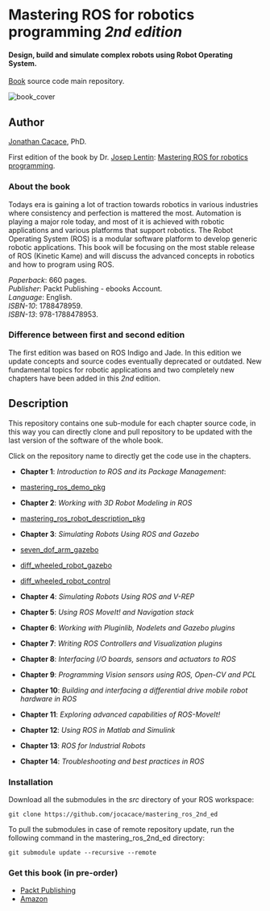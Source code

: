 # **Mastering ROS for robotics programming** _2nd edition_
#### Design, build and simulate complex robots using Robot Operating System.


[Book](https://www.packtpub.com/hardware-and-creative/mastering-ros-robotics-programming-second-edition) source code main repository.

![book_cover](http://wpage.unina.it/jonathan.cacace/Media/book_cover.png "mastering_ros_for_robotics_programming")

## **Author**
[Jonathan Cacace](http://wpage.unina.it/jonathan.cacace), PhD.

First edition of the book by Dr. [Josep Lentin](https://www.linkedin.com/in/lentinjoseph/): [Mastering ROS for robotics programming](http://mastering-ros.com/).

### **About the book**
Todays era is gaining a lot of traction towards robotics in various industries where consistency and perfection is mattered the most. Automation is playing a major role today, and most of it is achieved with robotic applications and various platforms that support robotics. The Robot Operating System (ROS) is a modular software platform to develop generic robotic applications. This book will be focusing on the most stable release of ROS (Kinetic Kame) and will discuss the advanced concepts in robotics and how to program using ROS.

_Paperback_: 660 pages.  
_Publisher_: Packt Publishing - ebooks Account.  
_Language_: English.  
_ISBN-10_: 1788478959.  
_ISBN-13_: 978-1788478953.  

### **Difference between first and second edition**
The first edition was based on ROS Indigo and Jade. In this edition we update concepts and source codes eventually deprecated or outdated. New fundamental topics for robotic applications and two completely new chapters have been added in this _2nd_ edition. 

## **Description**
This repository contains one sub-module for each chapter source code, in this way you can directly clone and pull repository to be updated with the last version of the software of the whole book.

Click on the repository name to directly get the code use in the chapters.

- **Chapter 1**: _Introduction to ROS and its Package Management_:
 - [mastering\_ros\_demo\_pkg](https://github.com/jocacace/mastering_ros_demo_pkg)  

- **Chapter 2**: _Working with 3D Robot Modeling in ROS_
 - [mastering\_ros\_robot\_description\_pkg](https://github.com/jocacace/mastering_ros_demo_pkg)  

- **Chapter 3**: _Simulating Robots Using ROS and Gazebo_
 - [seven\_dof\_arm\_gazebo](https://github.com/jocacace/seven_dof_arm_gazebo)
 - [diff\_wheeled\_robot\_gazebo](https://github.com/jocacace/diff_wheeled_robot_gazebo)
 - [diff\_wheeled\_robot\_control](https://github.com/jocacace/diff_wheeled_robot_control)  
- **Chapter 4**: _Simulating Robots Using ROS and V-REP_ 

- **Chapter 5**: _Using ROS MoveIt! and Navigation stack_  

- **Chapter 6**: _Working with Pluginlib, Nodelets and Gazebo plugins_ 

- **Chapter 7**: _Writing ROS Controllers and Visualization plugins_

- **Chapter 8**: _Interfacing I/O boards, sensors and actuators to ROS_

- **Chapter 9**: _Programming Vision sensors using ROS, Open-CV and PCL_

- **Chapter 10**: _Building and interfacing a differential drive mobile robot hardware in ROS_

- **Chapter 11**: _Exploring advanced capabilities of ROS-MoveIt!_
 

- **Chapter 12**: _Using ROS in Matlab and Simulink_ 

- **Chapter 13**: _ROS for Industrial Robots_

- **Chapter 14**: _Troubleshooting and best 
practices in ROS_



### **Installation** 
Download all the submodules in the _src_ directory of your ROS workspace:

```git clone https://github.com/jocacace/mastering_ros_2nd_ed```

To pull the submodules in case of remote repository update, run the following command in the mastering\_ros\_2nd\_ed directory:

```git submodule update --recursive --remote```

### **Get this book** (in pre-order)
- [Packt Publishing](https://www.packtpub.com/hardware-and-creative/mastering-ros-robotics-programming-second-edition) 
- [Amazon](https://www.amazon.com/Mastering-ROS-Robotics-Programming-Second/dp/1788478959)

